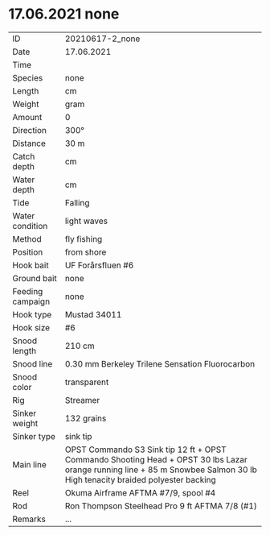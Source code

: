 # 17.06.2021 none

| | |
|---|---|
| ID | 20210617-2_none |
| Date | 17.06.2021 |
| Time | |
| Species | none |
| Length | cm |
| Weight | gram |
| Amount | 0 |
| Direction | 300° |
| Distance | 30 m |
| Catch depth | cm |
| Water depth | cm |
| Tide | Falling |
| Water condition | light waves |
| Method | fly fishing |
| Position | from shore |
| Hook bait | UF Forårsfluen #6 |
| Ground bait | none |
| Feeding campaign | none |
| Hook type | Mustad 34011 |
| Hook size | #6 |
| Snood length | 210 cm |
| Snood line | 0.30 mm Berkeley Trilene Sensation Fluorocarbon |
| Snood color | transparent |
| Rig | Streamer |
| Sinker weight | 132 grains |
| Sinker type | sink tip |
| Main line | OPST Commando S3 Sink tip 12 ft + OPST Commando Shooting Head + OPST 30 lbs Lazar orange running line + 85 m Snowbee Salmon 30 lb High tenacity braided polyester backing |
| Reel | Okuma Airframe AFTMA #7/9, spool #4 |
| Rod | Ron Thompson Steelhead Pro 9 ft AFTMA 7/8 (#1) |
| Remarks | ... |
